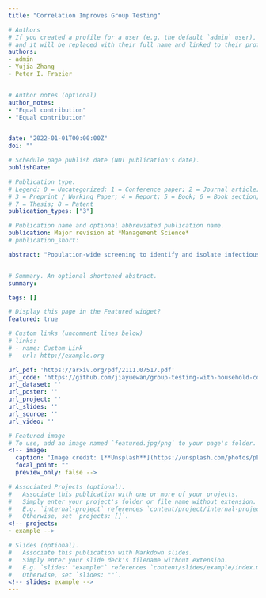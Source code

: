 ```yaml
---
title: "Correlation Improves Group Testing"

# Authors
# If you created a profile for a user (e.g. the default `admin` user), write the username (folder name) here
# and it will be replaced with their full name and linked to their profile.
authors:
- admin
- Yujia Zhang
- Peter I. Frazier


# Author notes (optional)
author_notes:
- "Equal contribution"
- "Equal contribution"


date: "2022-01-01T00:00:00Z"
doi: ""

# Schedule page publish date (NOT publication's date).
publishDate:

# Publication type.
# Legend: 0 = Uncategorized; 1 = Conference paper; 2 = Journal article;
# 3 = Preprint / Working Paper; 4 = Report; 5 = Book; 6 = Book section;
# 7 = Thesis; 8 = Patent
publication_types: ["3"]

# Publication name and optional abbreviated publication name.
publication: Major revision at *Management Science*
# publication_short:

abstract: "Population-wide screening to identify and isolate infectious individuals is a powerful tool for controlling COVID-19 and other infectious diseases. Testing an entire population, however, requires significant resources. Group testing can enable large-scale screening, but dilution degrades its sensitivity, reducing its effectiveness as an infection control measure. Analysis of this tradeoff typically assumes pooled samples are independent. Building on recent empirical results in the literature, we argue that this assumption significantly underestimates group testing’s true benefits. Indeed, placing samples from a social group into the same pool correlates a pool’s samples. Hence, a positive pool likely contains multiple positive samples, increasing a pooled test’s sensitivity and also tending to reduce the number of pools requiring follow-up testing. We prove that under a general correlation structure, pooling correlated samples together (called _correlated pooling_) achieves higher sensitivity and requires fewer tests per positive identified compared to independently pooling the samples (called _naive pooling_) using the same pool size within the classic two-stage Dorfman procedure. To the best of our knowledge, our work is the first to theoretically characterize correlation’s effect on sensitivity and test usage under models of general correlation structure and realistic test errors. Under a 1% starting prevalence, simulation results estimate that correlated pooling requires 12.9% fewer tests than naive pooling to achieve infection control. Thus, we argue that correlation is an important consideration for policy-makers designing infection control interventions: it makes screening more attractive for infection control and it suggests that sample collection should maximize correlation."


# Summary. An optional shortened abstract.
summary:

tags: []

# Display this page in the Featured widget?
featured: true

# Custom links (uncomment lines below)
# links:
# - name: Custom Link
#   url: http://example.org

url_pdf: 'https://arxiv.org/pdf/2111.07517.pdf'
url_code: 'https://github.com/jiayuewan/group-testing-with-household-correlation'
url_dataset: ''
url_poster: ''
url_project: ''
url_slides: ''
url_source: ''
url_video: ''

# Featured image
# To use, add an image named `featured.jpg/png` to your page's folder.
<!-- image:
  caption: 'Image credit: [**Unsplash**](https://unsplash.com/photos/pLCdAaMFLTE)'
  focal_point: ""
  preview_only: false -->

# Associated Projects (optional).
#   Associate this publication with one or more of your projects.
#   Simply enter your project's folder or file name without extension.
#   E.g. `internal-project` references `content/project/internal-project/index.md`.
#   Otherwise, set `projects: []`.
<!-- projects:
- example -->

# Slides (optional).
#   Associate this publication with Markdown slides.
#   Simply enter your slide deck's filename without extension.
#   E.g. `slides: "example"` references `content/slides/example/index.md`.
#   Otherwise, set `slides: ""`.
<!-- slides: example -->
---
```


<!-- {{% callout note %}}
Click the *Cite* button above to demo the feature to enable visitors to import publication metadata into their reference management software.
{{% /callout %}} -->

<!-- {{% callout note %}}
Create your slides in Markdown - click the *Slides* button to check out the example.
{{% /callout %}} -->

<!-- Supplementary notes can be added here, including [code, math, and images](https://wowchemy.com/docs/writing-markdown-latex/). -->
